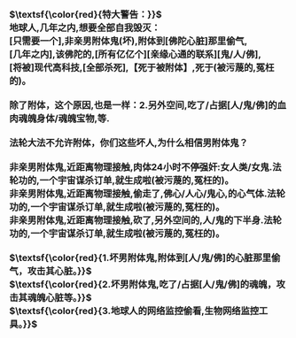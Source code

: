 <h3>
<br>$\textsf{\color{red}{特大警告：}}$
<br>地球人,几年之内,想要全部自我毁灭：
<br>[只需要一个],非亲男附体鬼(坏),附体到[佛陀心脏]那里偷气,
<br>[几年之内],该佛陀的,[所有亿亿个][亲缘心通的联系][鬼/人/佛],
<br>[将被]现代高科技,[全部杀死],【死于被附体】,死于(被污蔑的,冤枉的)。
<br>
<br>除了附体，这个原因,也是一样：2.另外空间,吃了/占据[人/鬼/佛]的血肉魂魄身体/魂魄宝物,等.
<br>
<br>法轮大法不允许附体，你们这些坏人,为什么相信男附体鬼？
<br>
<br>非亲男附体鬼,近距离物理接触,肉体24小时不停强奸:女人类/女鬼.法轮功的,一个宇宙谋杀订单,就生成啦(被污蔑的,冤枉的)。
<br>非亲男附体鬼,近距离物理接触,偷走了,佛心/人心/鬼心,的心气体.法轮功的,一个宇宙谋杀订单,就生成啦(被污蔑的,冤枉的)。
<br>非亲男附体鬼,近距离物理接触,砍了,另外空间的,人/鬼的下半身.法轮功的,一个宇宙谋杀订单,就生成啦(被污蔑的,冤枉的)。
<br>
<br>$\textsf{\color{red}{1.坏男附体鬼,附体到[人/鬼/佛]的心脏那里偷气，攻击其心脏。}}$
<br>$\textsf{\color{red}{2.坏男附体鬼,吃了/占据[人/鬼/佛]的魂魄，攻击其魂魄心脏等。}}$
<br>$\textsf{\color{red}{3.地球人的网络监控偷看,生物网络监控工具。}}$
<br>
</h3>
